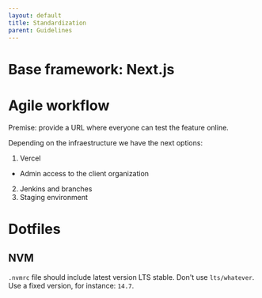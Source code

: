 ```yaml
---
layout: default
title: Standardization
parent: Guidelines
---
```


# Base framework: Next.js

# Agile workflow

Premise: provide a URL where everyone can test the feature online.

Depending on the infraestructure we have the next options:

1. Vercel
  * Admin access to the client organization
2. Jenkins and branches
3. Staging environment

# Dotfiles

## NVM

`.nvmrc` file should include latest version LTS stable. Don't use `lts/whatever`. Use a fixed version, for instance: `14.7`.